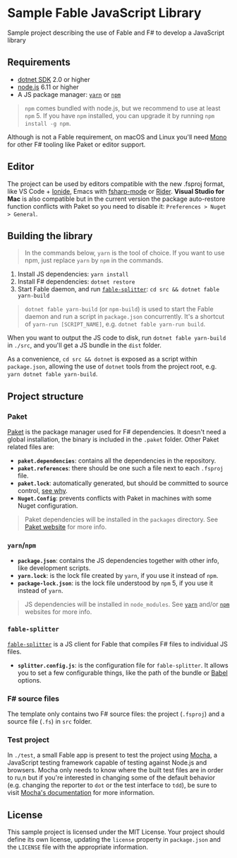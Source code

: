# Sample Fable JavaScript Library

Sample project describing the use of Fable and F# to develop a JavaScript library

## Requirements

* [dotnet SDK](https://www.microsoft.com/net/download/core) 2.0 or higher
* [node.js](https://nodejs.org) 6.11 or higher
* A JS package manager: [`yarn`](https://yarnpkg.com) or [`npm`](http://npmjs.com/)

> `npm` comes bundled with node.js, but we recommend to use at least `npm` 5. If you have `npm` installed, you can upgrade it by running `npm install -g npm`.

Although is not a Fable requirement, on macOS and Linux you'll need [Mono](http://www.mono-project.com/) for other F# tooling like Paket or editor support.

## Editor

The project can be used by editors compatible with the new .fsproj format, like VS Code + [Ionide](http://ionide.io/), Emacs with [fsharp-mode](https://github.com/fsharp/emacs-fsharp-mode) or [Rider](https://www.jetbrains.com/rider/). **Visual Studio for Mac** is also compatible but in the current version the package auto-restore function conflicts with Paket so you need to disable it: `Preferences > Nuget > General`.

## Building the library

> In the commands below, `yarn` is the tool of choice. If you want to use npm, just replace `yarn` by `npm` in the commands.

1. Install JS dependencies: `yarn install`
2. Install F# dependencies: `dotnet restore`
3. Start Fable daemon, and run [`fable-splitter`](https://www.npmjs.com/package/fable-splitter): `cd src && dotnet fable yarn-build`

> `dotnet fable yarn-build` (or `npm-build`) is used to start the Fable daemon and run a script in `package.json` concurrently. It's a shortcut of `yarn-run [SCRIPT_NAME]`, e.g. `dotnet fable yarn-run build`.

When you want to output the JS code to disk, run `dotnet fable yarn-build` in `./src`, and you'll get a JS bundle in the `dist` folder.

As a convenience, `cd src && dotnet` is exposed as a script within `package.json`, allowing the use of `dotnet` tools from the project root, e.g. `yarn dotnet fable yarn-build`.

## Project structure

### Paket

[Paket](https://fsprojects.github.io/Paket/) is the package manager used for F# dependencies. It doesn't need a global installation, the binary is included in the `.paket` folder. Other Paket related files are:

- **`paket.dependencies`**: contains all the dependencies in the repository.
- **`paket.references`**: there should be one such a file next to each `.fsproj` file.
- **`paket.lock`**: automatically generated, but should be committed to source control, [see why](https://fsprojects.github.io/Paket/faq.html#Why-should-I-commit-the-lock-file).
- **`Nuget.Config`**: prevents conflicts with Paket in machines with some Nuget configuration.

> Paket dependencies will be installed in the `packages` directory. See [Paket website](https://fsprojects.github.io/Paket/) for more info.

### `yarn`/`npm`

- **`package.json`**: contains the JS dependencies together with other info, like development scripts.
- **`yarn.lock`**: is the lock file created by `yarn`, if you use it instead of `npm`.
- **`package-lock.json`**: is the lock file understood by `npm` 5, if you use it instead of `yarn`.

> JS dependencies will be installed in `node_modules`. See [`yarn`](https://yarnpkg.com) and/or [`npm`](http://npmjs.com/) websites for more info.

### `fable-splitter`

[`fable-splitter`](https://www.npmjs.com/package/fable-splitter) is a JS client for Fable that compiles F# files to individual JS files.

- **`splitter.config.js`**: is the configuration file for `fable-splitter`. It allows you to set a few configurable things, like the path of the bundle or [Babel](https://babeljs.io/) options.

### F# source files

The template only contains two F# source files: the project (`.fsproj`) and a source file (`.fs`) in `src` folder.

### Test project

In `./test`, a small Fable app is present to test the project using [Mocha](https://mochajs.org), a JavaScript testing framework capable of testing against Node.js and browsers. Mocha only needs to know where the built test files are in order to ru,n but if you're interested in changing some of the default behavior (e.g. changing the reporter to `dot` or the test interface to `tdd`), be sure to visit [Mocha's documentation](https://mochajs.org/#table-of-contents) for more information.

## License

This sample project is licensed under the MIT License. Your project should define its own license, updating the `license` property in `package.json` and the `LICENSE` file with the appropriate information.
